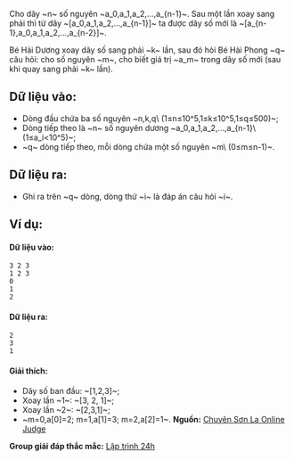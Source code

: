 Cho dãy ~n~ số nguyên ~a_0,a_1,a_2,…,a_{n-1}~. Sau một lần xoay sang phải thì từ dãy ~[a_0,a_1,a_2,…,a_{n-1}]~ ta được dãy số mới là ~[a_{n-1},a_0,a_1,a_2,…,a_{n-2}]~.

Bé Hải Dương xoay dãy số sang phải ~k~ lần, sau đó hỏi Bé Hải Phong ~q~ câu hỏi: cho số nguyên ~m~, cho biết giá trị ~a_m~ trong dãy số mới (sau khi quay sang phải ~k~ lần).

## Dữ liệu vào:
- Dòng đầu chứa ba số nguyên ~n,k,q\ (1≤n≤10^5,1≤k≤10^5,1≤q≤500)~;
- Dòng tiếp theo là ~n~ số nguyên dương ~a_0,a_1,a_2,…,a_{n-1}\ (1≤a_i<10^5)~;
- ~q~ dòng tiếp theo, mỗi dòng chứa một số nguyên ~m\ (0≤m≤n-1)~.

## Dữ liệu ra:
- Ghi ra trên ~q~ dòng, dòng thứ ~i~ là đáp án câu hỏi ~i~.

## Ví dụ:
#### Dữ liệu vào:
```
3 2 3
1 2 3
0
1
2
```

#### Dữ liệu ra:
```
2
3
1
```

#### Giải thích:
- Dãy số ban đầu: ~[1,2,3]~;
- Xoay lần ~1~: ~[3, 2, 1]~;
- Xoay lần ~2~: ~[2,3,1]~;
- ~m=0,a[0]=2; m=1,a[1]=3; m=2,a[2]=1~.
**Nguồn:** [Chuyên Sơn La Online Judge](http://csloj.ddns.net/)

**Group giải đáp thắc mắc:** [Lập trình 24h](https://www.facebook.com/groups/1386904321519984)